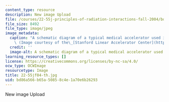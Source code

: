 ```yaml
---
content_type: resource
description: New image Upload
file: /courses/22-55j-principles-of-radiation-interactions-fall-2004/bd86a566b65a50858c4e1a70e6b26293_22-55jf04-th.jpg
file_size: 8492
file_type: image/jpeg
image_metadata:
  caption: "A schematic diagram of a typical medical accelerator used in cancer radiotherapy.\
    \ (Image courtesy of the\_[Stanford Linear Accelerator Center](https://www6.slac.stanford.edu/).)"
  credit: ''
  image-alt: A schematic diagram of a typical medical accelerator used in cancer radiotherapy.
learning_resource_types: []
license: https://creativecommons.org/licenses/by-nc-sa/4.0/
ocw_type: OCWImage
resourcetype: Image
title: 22-55jf04-th.jpg
uid: bd86a566-b65a-5085-8c4e-1a70e6b26293
---
```

New image Upload